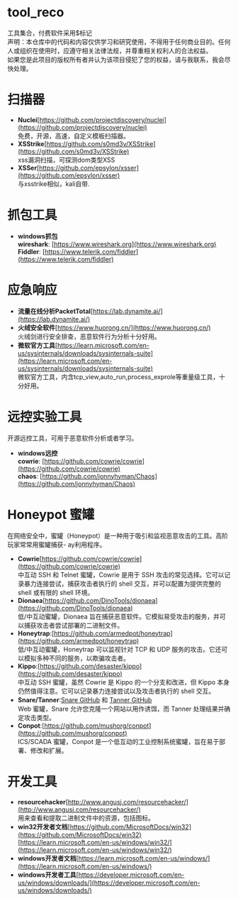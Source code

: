 # tool_reco
工具集合，付费软件采用$标记  
声明：本仓库中的代码和内容仅供学习和研究使用，不得用于任何商业目的。任何人或组织在使用时，应遵守相关法律法规，并尊重相关权利人的合法权益。  
如果您是此项目的版权所有者并认为该项目侵犯了您的权益，请与我联系，我会尽快处理。  

# 扫描器
-  **Nuclei**[https://github.com/projectdiscovery/nuclei](https://github.com/projectdiscovery/nuclei)  
  免费，开源，高速，自定义模板扫描器。  
- **XSStrike**[https://github.com/s0md3v/XSStrike](https://github.com/s0md3v/XSStrike)  
  xss漏洞扫描，可探测dom类型XSS  
-  **XSSer**[https://github.com/epsylon/xsser](https://github.com/epsylon/xsser)  
  与xsstrike相似，kali自带.  

# 抓包工具
-  **windows抓包**  
  **wireshark**: [https://www.wireshark.org](https://www.wireshark.org)  
  **Fiddler**: [https://www.telerik.com/fiddler](https://www.telerik.com/fiddler)  

# 应急响应
-  **流量在线分析PacketTotal**[https://lab.dynamite.ai/](https://lab.dynamite.ai/)  
-  **火绒安全软件**[https://www.huorong.cn/](https://www.huorong.cn/)  
  火绒剑进行安全排查，恶意软件行为分析十分好用。
-  **微软官方工具**[https://learn.microsoft.com/en-us/sysinternals/downloads/sysinternals-suite](https://learn.microsoft.com/en-us/sysinternals/downloads/sysinternals-suite)  
  微软官方工具，内含tcp_view,auto_run,process_exprole等重量级工具，十分好用。
  
# 远控实验工具
  开源远控工具，可用于恶意软件分析或者学习。
-  **windows远控**  
  **cowrie**: [https://github.com/cowrie/cowrie](https://github.com/cowrie/cowrie)  
  **chaos**: [https://github.com/jonnyhyman/Chaos](https://github.com/jonnyhyman/Chaos)  

# Honeypot 蜜罐
在网络安全中，蜜罐（Honeypot）是一种用于吸引和监视恶意攻击的工具。高阶玩家常常用蜜罐捕获-  ay利用程序。
-  **Cowrie**[https://github.com/cowrie/cowrie](https://github.com/cowrie/cowrie)  
  中互动 SSH 和 Telnet 蜜罐，Cowrie 是用于 SSH 攻击的常见选择。它可以记录暴力连接尝试，捕获攻击者执行的 shell 交互，并可以配置为提供完整的 shell 或有限的 shell 环境。
-  **Dionaea**[https://github.com/DinoTools/dionaea](https://github.com/DinoTools/dionaea)  
  低/中互动蜜罐，Dionaea 旨在捕获恶意软件。它模拟易受攻击的服务，并可以捕获攻击者尝试部署的二进制文件。
-  **Honeytrap**:[https://github.com/armedpot/honeytrap](https://github.com/armedpot/honeytrap)  
  低/中互动蜜罐，Honeytrap 可以监视针对 TCP 和 UDP 服务的攻击。它还可以模拟多种不同的服务，以欺骗攻击者。
-  **Kippo**:[https://github.com/desaster/kippo](https://github.com/desaster/kippo)  
  中互动 SSH 蜜罐，虽然 Cowrie 是 Kippo 的一个分支和改进，但 Kippo 本身仍然值得注意。它可以记录暴力连接尝试以及攻击者执行的 shell 交互。
-  **Snare/Tanner**:[Snare GitHub](https://github.com/mushorg/snare)  和 [Tanner GitHub](https://github.com/mushorg/tanner)  
  Web 蜜罐，Snare 允许您克隆一个网站以用作诱饵，而 Tanner 处理结果并确定攻击类型。
-  **Conpot**:[https://github.com/mushorg/conpot](https://github.com/mushorg/conpot)  
  ICS/SCADA 蜜罐，Conpot 是一个低互动的工业控制系统蜜罐，旨在易于部署、修改和扩展。


# 开发工具
-  **resourcehacker**[http://www.angusj.com/resourcehacker/](http://www.angusj.com/resourcehacker/)  
  用来查看和提取二进制文件中的资源，包括图标。  
- **win32开发者文档**[https://github.com/MicrosoftDocs/win32](https://github.com/MicrosoftDocs/win32)
  [https://learn.microsoft.com/en-us/windows/win32/](https://learn.microsoft.com/en-us/windows/win32/)
- **windows开发者文档**[https://learn.microsoft.com/en-us/windows/](https://learn.microsoft.com/en-us/windows/)
- **windows开发者工具**[https://developer.microsoft.com/en-us/windows/downloads/](https://developer.microsoft.com/en-us/windows/downloads/)
